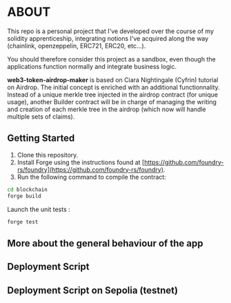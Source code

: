 
# ABOUT

This repo is a personal project that I've developed over the course of my solidity apprenticeship, integrating notions I've acquired along the way (chainlink, openzeppelin, ERC721, ERC20, etc...). 

You should therefore consider this project as a sandbox, even though the applications function normally and integrate business logic.  

 **web3-token-airdrop-maker** is based on Ciara  Nightingale (Cyfrin) tutorial on Airdrop. The initial concept is enriched with an additional functionnality. Instead of a unique merkle tree injected in the airdrop contract (for unique usage), another Builder contract will be in charge of managing the writing and creation of each merkle tree in the airdrop (which now will handle multiple sets of claims).


## Getting Started

1. Clone this repository.
2. Install Forge using the instructions found at [https://github.com/foundry-rs/foundry](https://github.com/foundry-rs/foundry).
3. Run the following command to compile the contract:

```bash
cd blockchain
forge build
```

Launch the unit tests :
```bash
forge test
```

## More about the general behaviour of the app


## Deployment Script 

## Deployment Script on Sepolia (testnet)


